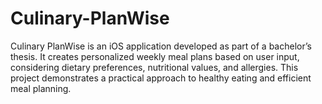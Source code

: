 # Culinary-PlanWise
Culinary PlanWise is an iOS application developed as part of a bachelor’s thesis. It creates personalized weekly meal plans based on user input, considering dietary preferences, nutritional values, and allergies. This project demonstrates a practical approach to healthy eating and efficient meal planning.

